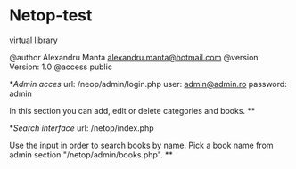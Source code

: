 # Netop-test
virtual library

@author   	Alexandru Manta <alexandru.manta@hotmail.com>
@version  	Version: 1.0
@access   	public

**Admin acces*
  url: /neop/admin/login.php
  user: admin@admin.ro
  password: admin
  
  In this section you can add, edit or delete categories and books.
**

**Search interface*
  url: /netop/index.php
  
  Use the input in order to search books by name. Pick a book name from admin section "/netop/admin/books.php".
**



